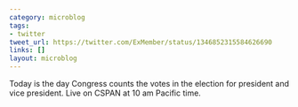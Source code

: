 ```yaml
---
category: microblog
tags:
- twitter
tweet_url: https://twitter.com/ExMember/status/1346852315584626690
links: []
layout: microblog
---
```

Today is the day Congress counts the votes in the election for president and vice president. Live on CSPAN at 10 am Pacific time.
